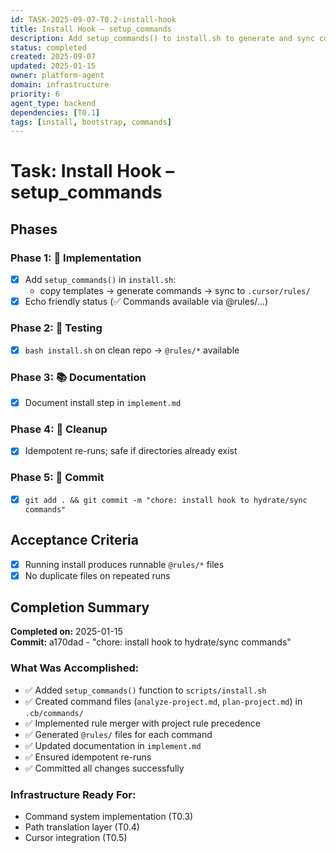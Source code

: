 ```yaml
---
id: TASK-2025-09-07-T0.2-install-hook
title: Install Hook – setup_commands
description: Add setup_commands() to install.sh to generate and sync commands
status: completed
created: 2025-09-07
updated: 2025-01-15
owner: platform-agent
domain: infrastructure
priority: 6
agent_type: backend
dependencies: [T0.1]
tags: [install, bootstrap, commands]
---
```


# Task: Install Hook – setup_commands

## Phases
### Phase 1: 🚀 Implementation
- [x] Add `setup_commands()` in `install.sh`:
  - copy templates → generate commands → sync to `.cursor/rules/`
- [x] Echo friendly status (✅ Commands available via @rules/…)

### Phase 2: 🧪 Testing
- [x] `bash install.sh` on clean repo → `@rules/*` available

### Phase 3: 📚 Documentation
- [x] Document install step in `implement.md`

### Phase 4: 🧹 Cleanup
- [x] Idempotent re-runs; safe if directories already exist

### Phase 5: 💾 Commit
- [x] `git add . && git commit -m "chore: install hook to hydrate/sync commands"`

## Acceptance Criteria
- [x] Running install produces runnable `@rules/*` files
- [x] No duplicate files on repeated runs

## Completion Summary
**Completed on:** 2025-01-15  
**Commit:** a170dad - "chore: install hook to hydrate/sync commands"

### What Was Accomplished:
- ✅ Added `setup_commands()` function to `scripts/install.sh`
- ✅ Created command files (`analyze-project.md`, `plan-project.md`) in `.cb/commands/`
- ✅ Implemented rule merger with project rule precedence
- ✅ Generated `@rules/` files for each command
- ✅ Updated documentation in `implement.md`
- ✅ Ensured idempotent re-runs
- ✅ Committed all changes successfully

### Infrastructure Ready For:
- Command system implementation (T0.3)
- Path translation layer (T0.4)
- Cursor integration (T0.5)
